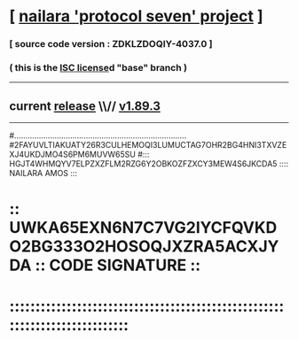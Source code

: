 
# [ [nailara 'protocol seven' project](http://nailara.network/) ]

### [ source code version : ZDKLZDOQIY-4037.0 ]

### ( this is the [ISC license](license)d "base" branch )
---
## current [release](https://github.com/nailara-technologies/protocol-7/releases) \\\\// [v1.89.3](https://github.com/nailara-technologies/protocol-7/releases/tag/v1.89.3)
---

#.............................................................................
#2FAYUVLTIAKUATY26R3CULHEMOQI3LUMUCTAG7OHR2BG4HNI3TXVZEXJ4UKDJMO4S6PM6MUVW65SU
#::: HGJT4WHMQYV7ELPZXZFLM2RZG6Y2OBKOZFZXCY3MEW4S6JKCDA5 :::: NAILARA AMOS :::
# :: UWKA65EXN6N7C7VG2IYCFQVKDO2BG333O2HOSOQJXZRA5ACXJYDA :: CODE SIGNATURE ::
# ::::::::::::::::::::::::::::::::::::::::::::::::::::::::::::::::::::::::::::
